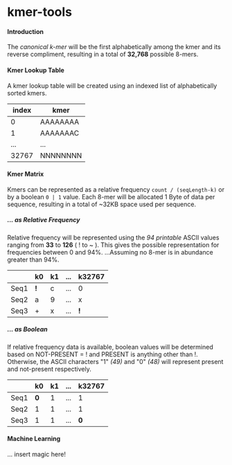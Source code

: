 # kmer-tools

#### Introduction
The *canonical k-mer* will be the first alphabetically among the kmer and its reverse compliment, resulting in a total of **32,768** possible 8-mers.

#### Kmer Lookup Table
A kmer lookup table will be created using an indexed list of alphabetically sorted kmers. 

|index| kmer|
|----|----|
|0|AAAAAAAA|
|1|AAAAAAAC|
|...|...|
|32767| NNNNNNNN |

#### Kmer Matrix
Kmers can be represented as a relative frequency `count / (seqLength-k)` or by a boolean `0 | 1` value. Each 8-mer will be allocated 1 Byte of data per sequence, resulting in a total of ~32KB space used per sequence.

##### ... as Relative Frequency
Relative frequency will be represented using the *94 printable* ASCII values ranging from **33** to **126** ( ! to ~ ).
This gives the possible representation for frequencies between 0 and 94%. ...Assuming no 8-mer is in abundance greater than 94%.

|      | k0 | k1 | ... | k32767 |
|------|----|----|-----|--------|
| Seq1 | **!**  | c  | ... | 0      |
| Seq2 | a  | 9  | ... | x      |
| Seq3 | +  | x  | ... | **!**      |

##### ... as Boolean
If relative frequency data is available, boolean values will be determined based on NOT-PRESENT = ! and PRESENT is anything other than !.  Otherwise, the ASCII characters "1" *(49)* and "0" *(48)* will represent present and not-present respectively.

|      | k0 | k1 | ... | k32767 |
|------|----|----|-----|--------|
| Seq1 | **0**  | 1  | ... | 1      |
| Seq2 | 1  | 1  | ... | 1      |
| Seq3 | 1  | 1  | ... | **0**      |

#### Machine Learning
... insert magic here!
